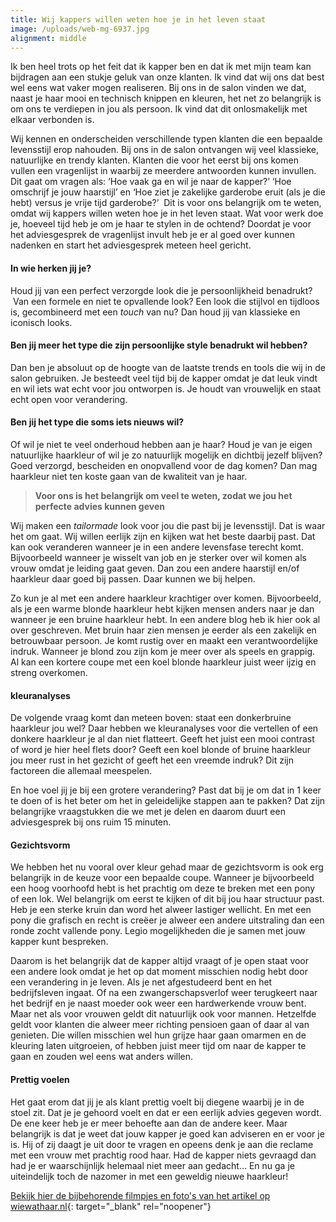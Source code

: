 ```yaml
---
title: Wij kappers willen weten hoe je in het leven staat
image: /uploads/web-mg-6937.jpg
alignment: middle
---
```


Ik ben heel trots op het feit dat ik kapper ben en dat ik met mijn team kan bijdragen aan een stukje geluk van onze klanten. Ik vind dat wij ons dat best wel eens wat vaker mogen realiseren. Bij ons in de salon vinden we dat, naast je haar mooi en technisch knippen en kleuren, het net zo belangrijk is om ons te verdiepen in jou als persoon. Ik vind dat dit onlosmakelijk met elkaar verbonden is.

Wij kennen en onderscheiden verschillende typen klanten die een bepaalde levensstijl erop nahouden. Bij ons in de salon ontvangen wij veel klassieke, natuurlijke en trendy klanten. Klanten die voor het eerst bij ons komen vullen een vragenlijst in waarbij ze meerdere antwoorden kunnen invullen. Dit gaat om vragen als: ‘Hoe vaak ga en wil je naar de kapper?’ ‘Hoe omschrijf je jouw haarstijl’ en ‘Hoe ziet je zakelijke garderobe eruit (als je die hebt) versus je vrije tijd garderobe?’ &nbsp;Dit is voor ons belangrijk om te weten, omdat wij kappers willen weten hoe je in het leven staat. Wat voor werk doe je, hoeveel tijd heb je om je haar te stylen in de ochtend? Doordat je voor het adviesgesprek de vragenlijst invult heb je er al goed over kunnen nadenken en start het adviesgesprek meteen heel gericht.

#### In wie herken jij je?

Houd jij van een perfect verzorgde look die je persoonlijkheid benadrukt? &nbsp;Van een formele en niet te opvallende look? Een look die stijlvol en tijdloos is, gecombineerd met een&nbsp;*touch*&nbsp;van nu? Dan houd jij van klassieke en iconisch looks.

#### Ben jij meer het type die zijn persoonlijke style benadrukt wil hebben?&nbsp;

Dan ben je absoluut op de hoogte van de laatste trends en tools die wij in de salon gebruiken. Je besteedt veel tijd bij de kapper omdat je dat leuk vindt en wil iets wat echt voor jou ontworpen is. Je houdt van vrouwelijk en staat echt open voor verandering.&nbsp;

#### Ben jij het type die soms iets nieuws wil?&nbsp;

Of wil je niet te veel onderhoud hebben aan je haar? Houd je van je eigen natuurlijke haarkleur of wil je zo natuurlijk mogelijk en dichtbij jezelf blijven? Goed verzorgd, bescheiden en onopvallend voor de dag komen? Dan mag haarkleur niet ten koste gaan van de kwaliteit van je haar.

> **Voor ons is het belangrijk om veel te weten, zodat we jou het perfecte advies kunnen geven**

Wij maken een&nbsp;*tailormade*&nbsp;look voor jou die past bij je levensstijl. Dat is waar het om gaat. Wij willen eerlijk zijn en kijken wat het beste daarbij past. Dat kan ook veranderen wanneer je in een andere levensfase terecht komt. Bijvoorbeeld wanneer je wisselt van job en je sterker over wil komen als vrouw omdat je leiding gaat geven. Dan zou een andere haarstijl en/of haarkleur daar goed bij passen. Daar kunnen we bij helpen.

Zo kun je al met een andere haarkleur krachtiger over komen. Bijvoorbeeld, als je een warme blonde haarkleur hebt kijken mensen anders naar je dan wanneer je een bruine haarkleur hebt. In een andere blog heb ik hier ook al over geschreven. Met bruin haar zien mensen je eerder als een zakelijk en betrouwbaar persoon. Je komt rustig over en maakt een verantwoordelijke indruk. Wanneer je blond zou zijn kom je meer over als speels en grappig. Al kan een kortere coupe met een koel blonde haarkleur juist weer ijzig en streng overkomen.

#### kleuranalyses

De volgende vraag komt dan meteen boven: staat een donkerbruine haarkleur jou wel? Daar hebben we kleuranalyses voor die vertellen of een donkere haarkleur je al dan niet flatteert. Geeft het juist een mooi contrast of word je hier heel flets door? Geeft een koel blonde of bruine haarkleur jou meer rust in het gezicht of geeft het een vreemde indruk? Dit zijn factoreen die allemaal meespelen.&nbsp;

En hoe voel jij je bij een grotere verandering? Past dat bij je om dat in 1 keer te doen of is het beter om het in geleidelijke stappen aan te pakken? Dat zijn belangrijke vraagstukken die we met je delen en daarom duurt een adviesgesprek bij ons ruim 15 minuten.

#### Gezichtsvorm

We hebben het nu vooral over kleur gehad maar de gezichtsvorm is ook erg belangrijk in de keuze voor een bepaalde coupe. Wanneer je bijvoorbeeld een hoog voorhoofd hebt is het prachtig om deze te breken met een pony of een lok. Wel belangrijk om eerst te kijken of dit bij jou haar structuur past. Heb je een sterke kruin dan word het alweer lastiger wellicht. En met een pony die grafisch en recht is creëer je alweer een andere uitstraling dan een ronde zocht vallende pony. Legio mogelijkheden die je samen met jouw kapper kunt bespreken.

Daarom is het belangrijk dat de kapper altijd vraagt of je open staat voor een andere look omdat je het op dat moment misschien nodig hebt door een verandering in je leven. Als je net afgestudeerd bent en het bedrijfsleven ingaat. Of na een zwangerschapsverlof weer terugkeert naar het bedrijf en je naast moeder ook weer een hardwerkende vrouw bent. Maar net als voor vrouwen geldt dit natuurlijk ook voor mannen. Hetzelfde geldt voor klanten die alweer meer richting pensioen gaan of daar al van genieten. Die willen misschien wel hun grijze haar gaan omarmen en de kleuring laten uitgroeien, of hebben juist meer tijd om naar de kapper te gaan en zouden wel eens wat anders willen.

#### Prettig voelen

Het gaat erom dat jij je als klant prettig voelt bij diegene waarbij je in de stoel zit. Dat je je gehoord voelt en dat er een eerlijk advies gegeven wordt. De ene keer heb je er meer behoefte aan dan de andere keer. Maar belangrijk is dat je weet dat jouw kapper je goed kan adviseren en er voor je is. Hij of zij daagt je uit door te vragen en opeens denk je aan die reclame met een vrouw met prachtig rood haar. Had de kapper niets gevraagd dan had je er waarschijnlijk helemaal niet meer aan gedacht… En nu ga je uiteindelijk toch de nazomer in met een geweldig nieuwe haarkleur\!

[Bekijk hier de bijbehorende filmpjes en foto's van het artikel op wiewathaar.nl](https://www.wiewathaar.nl/wij-kappers-willen-weten-hoe-je-in-het-leven-staat/){: target="_blank" rel="noopener"}